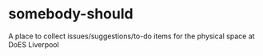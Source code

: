 somebody-should
===============

A place to collect issues/suggestions/to-do items for the physical space at DoES Liverpool
